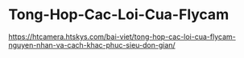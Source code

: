 # Tong-Hop-Cac-Loi-Cua-Flycam
https://htcamera.htskys.com/bai-viet/tong-hop-cac-loi-cua-flycam-nguyen-nhan-va-cach-khac-phuc-sieu-don-gian/
